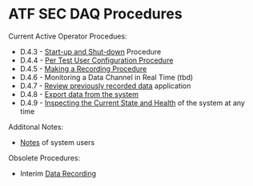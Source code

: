 # ATF SEC DAQ Procedures

Current Active Operator Procedues:
- D.4.3 - [Start-up and Shut-down](powerupdown.md) Procedure
- D.4.4 - [Per Test User Configuration Procedure](load-configuration.md)
- D.4.5 - [Making a Recording Procedure](setupacquire.md)
- D.4.6 - Monitoring a Data Channel in Real Time (tbd)
- D.4.7 - [Review previously recorded data](previewer.md) application
- D.4.8 - [Export data from the system](export.md)
- D.4.9 - [Inspecting the Current State and Health](healthcheck.md) of the system at any time

Additonal Notes:
- [Notes](notes.md) of system users

Obsolete Procedures:
- Interim [Data Recording](interim-acquire.md)

